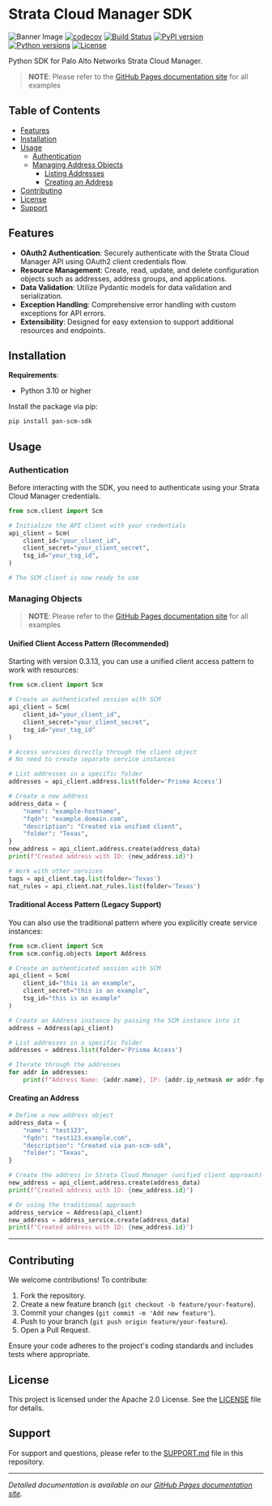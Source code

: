 # Strata Cloud Manager SDK

![Banner Image](https://raw.githubusercontent.com/cdot65/pan-scm-sdk/main/docs/images/logo.svg)
[![codecov](https://codecov.io/github/cdot65/pan-scm-sdk/graph/badge.svg?token=BB39SMLYFP)](https://codecov.io/github/cdot65/pan-scm-sdk)
[![Build Status](https://github.com/cdot65/pan-scm-sdk/actions/workflows/ci.yml/badge.svg)](https://github.com/cdot65/pan-scm-sdk/actions/workflows/ci.yml)
[![PyPI version](https://badge.fury.io/py/pan-scm-sdk.svg)](https://badge.fury.io/py/pan-scm-sdk)
[![Python versions](https://img.shields.io/pypi/pyversions/pan-scm-sdk.svg)](https://pypi.org/project/pan-scm-sdk/)
[![License](https://img.shields.io/github/license/cdot65/pan-scm-sdk.svg)](https://github.com/cdot65/pan-scm-sdk/blob/main/LICENSE)

Python SDK for Palo Alto Networks Strata Cloud Manager.

> **NOTE**: Please refer to the [GitHub Pages documentation site](https://cdot65.github.io/pan-scm-sdk/) for all
> examples

## Table of Contents

- [Features](#features)
- [Installation](#installation)
- [Usage](#usage)
    - [Authentication](#authentication)
    - [Managing Address Objects](#managing-address-objects)
        - [Listing Addresses](#listing-addresses)
        - [Creating an Address](#creating-an-address)
- [Contributing](#contributing)
- [License](#license)
- [Support](#support)

## Features

- **OAuth2 Authentication**: Securely authenticate with the Strata Cloud Manager API using OAuth2 client credentials
  flow.
- **Resource Management**: Create, read, update, and delete configuration objects such as addresses, address groups, and
  applications.
- **Data Validation**: Utilize Pydantic models for data validation and serialization.
- **Exception Handling**: Comprehensive error handling with custom exceptions for API errors.
- **Extensibility**: Designed for easy extension to support additional resources and endpoints.

## Installation

**Requirements**:

- Python 3.10 or higher

Install the package via pip:

```bash
pip install pan-scm-sdk
```

## Usage

### Authentication

Before interacting with the SDK, you need to authenticate using your Strata Cloud Manager credentials.

```python
from scm.client import Scm

# Initialize the API client with your credentials
api_client = Scm(
    client_id="your_client_id",
    client_secret="your_client_secret",
    tsg_id="your_tsg_id",
)

# The SCM client is now ready to use
```

### Managing Objects

> **NOTE**: Please refer to the [GitHub Pages documentation site](https://cdot65.github.io/pan-scm-sdk/) for all
> examples

#### Unified Client Access Pattern (Recommended)

Starting with version 0.3.13, you can use a unified client access pattern to work with resources:

```python
from scm.client import Scm

# Create an authenticated session with SCM
api_client = Scm(
    client_id="your_client_id",
    client_secret="your_client_secret",
    tsg_id="your_tsg_id"
)

# Access services directly through the client object
# No need to create separate service instances

# List addresses in a specific folder
addresses = api_client.address.list(folder='Prisma Access')

# Create a new address
address_data = {
    "name": "example-hostname",
    "fqdn": "example.domain.com",
    "description": "Created via unified client",
    "folder": "Texas",
}
new_address = api_client.address.create(address_data)
print(f"Created address with ID: {new_address.id}")

# Work with other services
tags = api_client.tag.list(folder='Texas')
nat_rules = api_client.nat_rules.list(folder='Texas')
```

#### Traditional Access Pattern (Legacy Support)

You can also use the traditional pattern where you explicitly create service instances:

```python
from scm.client import Scm
from scm.config.objects import Address

# Create an authenticated session with SCM
api_client = Scm(
    client_id="this is an example",
    client_secret="this is an example",
    tsg_id="this is an example"
)

# Create an Address instance by passing the SCM instance into it
address = Address(api_client)

# List addresses in a specific folder
addresses = address.list(folder='Prisma Access')

# Iterate through the addresses
for addr in addresses:
    print(f"Address Name: {addr.name}, IP: {addr.ip_netmask or addr.fqdn}")
```

#### Creating an Address

```python
# Define a new address object
address_data = {
    "name": "test123",
    "fqdn": "test123.example.com",
    "description": "Created via pan-scm-sdk",
    "folder": "Texas",
}

# Create the address in Strata Cloud Manager (unified client approach)
new_address = api_client.address.create(address_data)
print(f"Created address with ID: {new_address.id}")

# Or using the traditional approach
address_service = Address(api_client)
new_address = address_service.create(address_data)
print(f"Created address with ID: {new_address.id}")
```

---

## Contributing

We welcome contributions! To contribute:

1. Fork the repository.
2. Create a new feature branch (`git checkout -b feature/your-feature`).
3. Commit your changes (`git commit -m 'Add new feature'`).
4. Push to your branch (`git push origin feature/your-feature`).
5. Open a Pull Request.

Ensure your code adheres to the project's coding standards and includes tests where appropriate.

## License

This project is licensed under the Apache 2.0 License. See the [LICENSE](./LICENSE) file for details.

## Support

For support and questions, please refer to the [SUPPORT.md](./SUPPORT.md) file in this repository.

---

*Detailed documentation is available on our [GitHub Pages documentation site](https://cdot65.github.io/pan-scm-sdk/).*